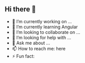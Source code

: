 ## Hi there 👋




- 🔭 I’m currently working on ...
- 🌱 I’m currently learning Angular
- 👯 I’m looking to collaborate on ...
- 🤔 I’m looking for help with ...
- 💬 Ask me about ...
- 📫 How to reach me: here
- ⚡ Fun fact: 


